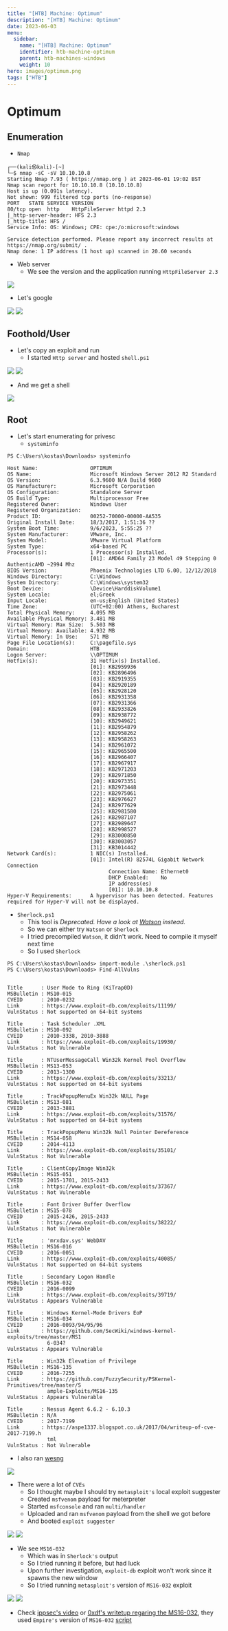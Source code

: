 ```yaml
---
title: "[HTB] Machine: Optimum"
description: "[HTB] Machine: Optimum"
date: 2023-06-03
menu:
  sidebar:
    name: "[HTB] Machine: Optimum"
    identifier: htb-machine-optimum
    parent: htb-machines-windows
    weight: 10
hero: images/optimum.png
tags: ["HTB"]
---
```


# Optimum
## Enumeration
- ```Nmap```
```
┌──(kali㉿kali)-[~]
└─$ nmap -sC -sV 10.10.10.8
Starting Nmap 7.93 ( https://nmap.org ) at 2023-06-01 19:02 BST
Nmap scan report for 10.10.10.8 (10.10.10.8)
Host is up (0.091s latency).
Not shown: 999 filtered tcp ports (no-response)
PORT   STATE SERVICE VERSION
80/tcp open  http    HttpFileServer httpd 2.3
|_http-server-header: HFS 2.3
|_http-title: HFS /
Service Info: OS: Windows; CPE: cpe:/o:microsoft:windows

Service detection performed. Please report any incorrect results at https://nmap.org/submit/ .
Nmap done: 1 IP address (1 host up) scanned in 20.60 seconds
```
- Web server
  - We see the version and the application running `HttpFileServer 2.3`

![](./images/1.png)

- Let's google

![](./images/2.png)
![](./images/3.png)

## Foothold/User
- Let's copy an exploit and run
  - I started `Http server` and hosted `shell.ps1`

![](./images/4.png)
![](./images/5.png)

- And we get a shell

![](./images/6.png)

## Root
- Let's start enumerating for privesc
  - `systeminfo`
```
PS C:\Users\kostas\Downloads> systeminfo

Host Name:                 OPTIMUM
OS Name:                   Microsoft Windows Server 2012 R2 Standard
OS Version:                6.3.9600 N/A Build 9600
OS Manufacturer:           Microsoft Corporation
OS Configuration:          Standalone Server
OS Build Type:             Multiprocessor Free
Registered Owner:          Windows User
Registered Organization:   
Product ID:                00252-70000-00000-AA535
Original Install Date:     18/3/2017, 1:51:36 ??
System Boot Time:          9/6/2023, 5:55:25 ??
System Manufacturer:       VMware, Inc.
System Model:              VMware Virtual Platform
System Type:               x64-based PC
Processor(s):              1 Processor(s) Installed.
                           [01]: AMD64 Family 23 Model 49 Stepping 0 AuthenticAMD ~2994 Mhz
BIOS Version:              Phoenix Technologies LTD 6.00, 12/12/2018
Windows Directory:         C:\Windows
System Directory:          C:\Windows\system32
Boot Device:               \Device\HarddiskVolume1
System Locale:             el;Greek
Input Locale:              en-us;English (United States)
Time Zone:                 (UTC+02:00) Athens, Bucharest
Total Physical Memory:     4.095 MB
Available Physical Memory: 3.481 MB
Virtual Memory: Max Size:  5.503 MB
Virtual Memory: Available: 4.932 MB
Virtual Memory: In Use:    571 MB
Page File Location(s):     C:\pagefile.sys
Domain:                    HTB
Logon Server:              \\OPTIMUM
Hotfix(s):                 31 Hotfix(s) Installed.
                           [01]: KB2959936
                           [02]: KB2896496
                           [03]: KB2919355
                           [04]: KB2920189
                           [05]: KB2928120
                           [06]: KB2931358
                           [07]: KB2931366
                           [08]: KB2933826
                           [09]: KB2938772
                           [10]: KB2949621
                           [11]: KB2954879
                           [12]: KB2958262
                           [13]: KB2958263
                           [14]: KB2961072
                           [15]: KB2965500
                           [16]: KB2966407
                           [17]: KB2967917
                           [18]: KB2971203
                           [19]: KB2971850
                           [20]: KB2973351
                           [21]: KB2973448
                           [22]: KB2975061
                           [23]: KB2976627
                           [24]: KB2977629
                           [25]: KB2981580
                           [26]: KB2987107
                           [27]: KB2989647
                           [28]: KB2998527
                           [29]: KB3000850
                           [30]: KB3003057
                           [31]: KB3014442
Network Card(s):           1 NIC(s) Installed.
                           [01]: Intel(R) 82574L Gigabit Network Connection
                                 Connection Name: Ethernet0
                                 DHCP Enabled:    No
                                 IP address(es)
                                 [01]: 10.10.10.8
Hyper-V Requirements:      A hypervisor has been detected. Features required for Hyper-V will not be displayed.
```
- `Sherlock.ps1`
  - This tool is *Deprecated. Have a look at [Watson](https://github.com/rasta-mouse/Watson) instead.*
  - So we can either try `Watson` or `Sherlock`
  - I tried precompiled `Watson`, it didn't work. Need to compile it myself next time
  - So I used `Sherlock`
```
PS C:\Users\kostas\Downloads> import-module .\sherlock.ps1      
PS C:\Users\kostas\Downloads> Find-AllVulns


Title      : User Mode to Ring (KiTrap0D)
MSBulletin : MS10-015
CVEID      : 2010-0232
Link       : https://www.exploit-db.com/exploits/11199/
VulnStatus : Not supported on 64-bit systems

Title      : Task Scheduler .XML
MSBulletin : MS10-092
CVEID      : 2010-3338, 2010-3888
Link       : https://www.exploit-db.com/exploits/19930/
VulnStatus : Not Vulnerable

Title      : NTUserMessageCall Win32k Kernel Pool Overflow
MSBulletin : MS13-053
CVEID      : 2013-1300
Link       : https://www.exploit-db.com/exploits/33213/
VulnStatus : Not supported on 64-bit systems

Title      : TrackPopupMenuEx Win32k NULL Page
MSBulletin : MS13-081
CVEID      : 2013-3881
Link       : https://www.exploit-db.com/exploits/31576/
VulnStatus : Not supported on 64-bit systems

Title      : TrackPopupMenu Win32k Null Pointer Dereference
MSBulletin : MS14-058
CVEID      : 2014-4113
Link       : https://www.exploit-db.com/exploits/35101/
VulnStatus : Not Vulnerable

Title      : ClientCopyImage Win32k
MSBulletin : MS15-051
CVEID      : 2015-1701, 2015-2433
Link       : https://www.exploit-db.com/exploits/37367/
VulnStatus : Not Vulnerable

Title      : Font Driver Buffer Overflow
MSBulletin : MS15-078
CVEID      : 2015-2426, 2015-2433
Link       : https://www.exploit-db.com/exploits/38222/
VulnStatus : Not Vulnerable

Title      : 'mrxdav.sys' WebDAV
MSBulletin : MS16-016
CVEID      : 2016-0051
Link       : https://www.exploit-db.com/exploits/40085/
VulnStatus : Not supported on 64-bit systems

Title      : Secondary Logon Handle
MSBulletin : MS16-032
CVEID      : 2016-0099
Link       : https://www.exploit-db.com/exploits/39719/
VulnStatus : Appears Vulnerable

Title      : Windows Kernel-Mode Drivers EoP
MSBulletin : MS16-034
CVEID      : 2016-0093/94/95/96
Link       : https://github.com/SecWiki/windows-kernel-exploits/tree/master/MS1
             6-034?
VulnStatus : Appears Vulnerable

Title      : Win32k Elevation of Privilege
MSBulletin : MS16-135
CVEID      : 2016-7255
Link       : https://github.com/FuzzySecurity/PSKernel-Primitives/tree/master/S
             ample-Exploits/MS16-135
VulnStatus : Appears Vulnerable

Title      : Nessus Agent 6.6.2 - 6.10.3
MSBulletin : N/A
CVEID      : 2017-7199
Link       : https://aspe1337.blogspot.co.uk/2017/04/writeup-of-cve-2017-7199.h
             tml
VulnStatus : Not Vulnerable
```

- I also ran [wesng](https://github.com/bitsadmin/wesng)

![](./images/7.png)

- There were a lot of `CVEs`
  - So I thought maybe I should try `metasploit's` local exploit suggester
  - Created `msfvenom` payload for meterpreter
  - Started `msfconsole` and ran `multi/handler`
  - Uploaded and ran `msfvenom` payload from the shell we got before
  - And booted `exploit suggester`

![](./images/8.png)
![](./images/9.png)

- We see `MS16-032`
  - Which was in `Sherlock's` output
  - So I tried running it before, but had luck
  - Upon further investigation, `exploit-db` exploit won't work since it spawns the new window 
  - So I tried running `metasploit's` version of `MS16-032` exploit

![](./images/10.png)
![](./images/11.png)

- Check [ippsec's video](https://www.youtube.com/watch?v=kWTnVBIpNsE&t=98) or [0xdf's writetup regaring the MS16-032](https://0xdf.gitlab.io/2021/03/17/htb-optimum.html), they used `Empire's` version of `MS16-032` [script](https://raw.githubusercontent.com/EmpireProject/Empire/master/data/module_source/privesc/Invoke-MS16032.ps1) 